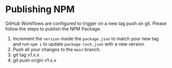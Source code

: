 # Publishing NPM
GitHub Workflows are configured to trigger on a new tag push on git. Please follow the steps to publish the NPM Package.

1. Increment the `version` inside the `package.json` to match your new tag and run `npm i` to update `package-lock.json` with a new version
2. Push all your changes to the `main` branch.
3. git tag v1.x.x
4. git push origin v1.x.x
